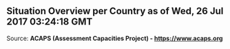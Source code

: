 ## Situation Overview per Country as of Wed, 26 Jul 2017 03:24:18 GMT

Source: **ACAPS (Assessment Capacities Project) - https://www.acaps.org**